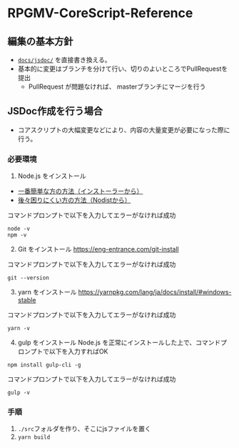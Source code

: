 # RPGMV-CoreScript-Reference

## 編集の基本方針
- [`docs/jsdoc/`](tree/master/docs/jsdocs) を直接書き換える。
- 基本的に変更はブランチを分けて行い、切りのよいところでPullRequestを提出
    - PullRequest が問題なければ、 masterブランチにマージを行う

## JSDoc作成を行う場合
- コアスクリプトの大幅変更などにより、内容の大量変更が必要になった際に行う。
### 必要環境
1. Node.js をインストール
- [一番簡単な方の方法（インストーラーから）](https://qiita.com/Masayuki-M/items/840a997a824e18f576d8)
- [後々困りにくい方の方法（Nodistから）](https://qiita.com/nt_tn/items/f3193cde496399b41e51)

コマンドプロンプトで以下を入力してエラーがなければ成功
```
node -v
npm -v
```

2. Git をインストール
https://eng-entrance.com/git-install

コマンドプロンプトで以下を入力してエラーがなければ成功
```
git --version
```

3. yarn をインストール
https://yarnpkg.com/lang/ja/docs/install/#windows-stable

コマンドプロンプトで以下を入力してエラーがなければ成功
```
yarn -v
```

4. gulp をインストール
Node.js を正常にインストールした上で、コマンドプロンプトで以下を入力すればOK
```
npm install gulp-cli -g
```

コマンドプロンプトで以下を入力してエラーがなければ成功
```
gulp -v
```
### 手順
1. `./src`フォルダを作り、そこにjsファイルを置く
2. `yarn build`